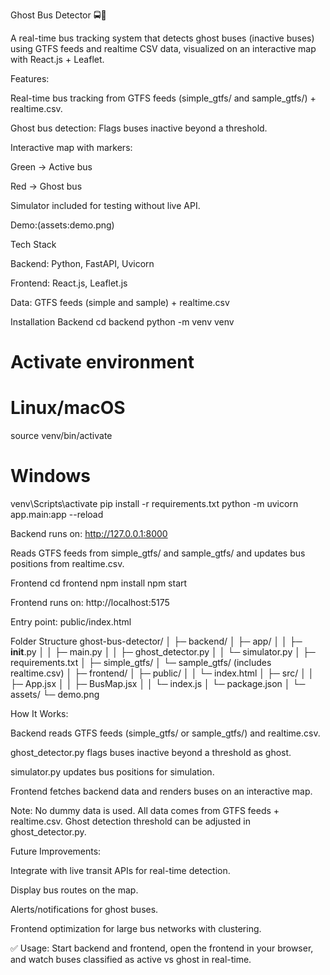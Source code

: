 Ghost Bus Detector 🚍👻

A real-time bus tracking system that detects ghost buses (inactive buses) using GTFS feeds and realtime CSV data, visualized on an interactive map with React.js + Leaflet.

Features:

Real-time bus tracking from GTFS feeds (simple_gtfs/ and sample_gtfs/) + realtime.csv.

Ghost bus detection: Flags buses inactive beyond a threshold.

Interactive map with markers:

Green → Active bus

Red → Ghost bus

Simulator included for testing without live API.

Demo:(assets:demo.png)

Tech Stack

Backend: Python, FastAPI, Uvicorn

Frontend: React.js, Leaflet.js

Data: GTFS feeds (simple and sample) + realtime.csv

Installation
Backend
cd backend
python -m venv venv
# Activate environment
# Linux/macOS
source venv/bin/activate
# Windows
venv\Scripts\activate
pip install -r requirements.txt
python -m uvicorn app.main:app --reload


Backend runs on: http://127.0.0.1:8000

Reads GTFS feeds from simple_gtfs/ and sample_gtfs/ and updates bus positions from realtime.csv.

Frontend
cd frontend
npm install
npm start


Frontend runs on: http://localhost:5175

Entry point: public/index.html

Folder Structure
ghost-bus-detector/
│
├─ backend/
│  ├─ app/
│  │  ├─ __init__.py
│  │  ├─ main.py
│  │  ├─ ghost_detector.py
│  │  └─ simulator.py
│  ├─ requirements.txt
│  ├─ simple_gtfs/
│  └─ sample_gtfs/ (includes realtime.csv)
│
├─ frontend/
│  ├─ public/
│  │  └─ index.html
│  ├─ src/
│  │  ├─ App.jsx
│  │  ├─ BusMap.jsx
│  │  └─ index.js
│  └─ package.json
│
└─ assets/
   └─ demo.png

How It Works:

Backend reads GTFS feeds (simple_gtfs/ or sample_gtfs/) and realtime.csv.

ghost_detector.py flags buses inactive beyond a threshold as ghost.

simulator.py updates bus positions for simulation.

Frontend fetches backend data and renders buses on an interactive map.

Note:
No dummy data is used. All data comes from GTFS feeds + realtime.csv.
Ghost detection threshold can be adjusted in ghost_detector.py.

Future Improvements:

Integrate with live transit APIs for real-time detection.

Display bus routes on the map.

Alerts/notifications for ghost buses.

Frontend optimization for large bus networks with clustering.

✅ Usage: Start backend and frontend, open the frontend in your browser, and watch buses classified as active vs ghost in real-time.